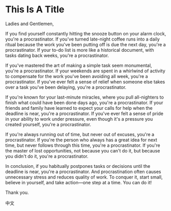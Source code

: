 # This Is A Title

Ladies and Gentlemen,

If you find yourself constantly hitting the snooze button on your alarm clock, you're a procrastinator. If you've turned late-night coffee runs into a daily ritual because the work you've been putting off is due the next day, you're a procrastinator. If your to-do list is more like a historical document, with tasks dating back weeks, you're a procrastinator. 

If you've mastered the art of making a simple task seem monumental, you're a procrastinator. If your weekends are spent in a whirlwind of activity to compensate for the work you've been avoiding all week, you're a procrastinator. If you've ever felt a sense of relief when someone else takes over a task you've been delaying, you're a procrastinator.

If you're known for your last-minute miracles, where you pull all-nighters to finish what could have been done days ago, you're a procrastinator. If your friends and family have learned to expect your calls for help when the deadline is near, you're a procrastinator. If you've ever felt a sense of pride in your ability to work under pressure, even though it's a pressure you created yourself, you're a procrastinator.

If you're always running out of time, but never out of excuses, you're a procrastinator. If you're the person who always has a great idea for next time, but never follows through this time, you're a procrastinator. If you're the master of lost opportunities, not because you can't do it, but because you didn't do it, you're a procrastinator.

In conclusion, if you habitually postpones tasks or decisions until the deadline is near, you're a procrastinator. And procrastination often causes unnecessary stress and reduces quality of work. To conquer it, start small, believe in yourself, and take action—one step at a time. You can do it! 

Thank you.

中文